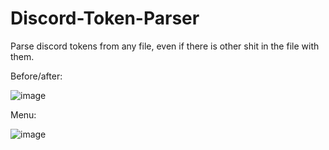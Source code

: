 # Discord-Token-Parser
Parse discord tokens from any file, even if there is other shit in the file with them.

Before/after:

![image](https://user-images.githubusercontent.com/49491499/122065624-88cc8900-ce0b-11eb-9458-532ac897bb30.png)

Menu:

![image](https://user-images.githubusercontent.com/49491499/122066577-4e172080-ce0c-11eb-8773-19b9ae2d9e5c.png)


